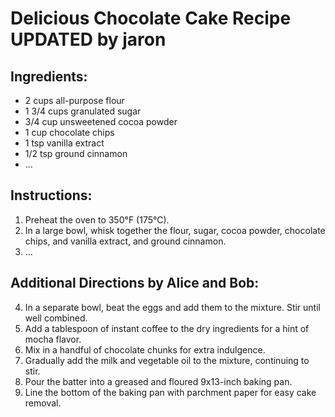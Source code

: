 # Delicious Chocolate Cake Recipe UPDATED by jaron

## Ingredients:
- 2 cups all-purpose flour
- 1 3/4 cups granulated sugar
- 3/4 cup unsweetened cocoa powder
- 1 cup chocolate chips
- 1 tsp vanilla extract
- 1/2 tsp ground cinnamon
- ...

## Instructions:
1. Preheat the oven to 350°F (175°C).
2. In a large bowl, whisk together the flour, sugar, cocoa powder, chocolate chips, and vanilla extract, and ground cinnamon.
3. ...

## Additional Directions by Alice and Bob:
4. In a separate bowl, beat the eggs and add them to the mixture. Stir until well combined.
5. Add a tablespoon of instant coffee to the dry ingredients for a hint of mocha flavor.
6. Mix in a handful of chocolate chunks for extra indulgence.
7. Gradually add the milk and vegetable oil to the mixture, continuing to stir.
8. Pour the batter into a greased and floured 9x13-inch baking pan.
9. Line the bottom of the baking pan with parchment paper for easy cake removal.
